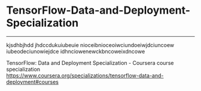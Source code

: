 # TensorFlow-Data-and-Deployment-Specialization
*************************************************************

kjsdhbjhdd jhdccdukuiubeuie nioceibnioceoiwciundoeiwjdciuncoew iubeodeciunowiejdce idhnciowenewckbncoweixdncowe

TensorFlow: Data and Deployment Specialization - Coursera course specialization   
https://www.coursera.org/specializations/tensorflow-data-and-deployment#courses


